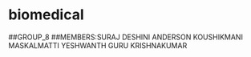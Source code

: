 # biomedical

##GROUP_8
##MEMBERS:SURAJ DESHINI
          ANDERSON
          KOUSHIKMANI MASKALMATTI
          YESHWANTH GURU KRISHNAKUMAR
          
          
